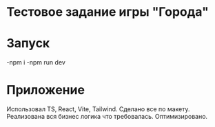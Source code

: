 # Тестовое задание игры "Города" 

# Запуск
-npm i
-npm run dev

# Приложение
Использовал TS, React, Vite, Tailwind. 
Сделано все по макету. 
Реализована вся бизнес логика что требовалась.
Оптимизировано.
